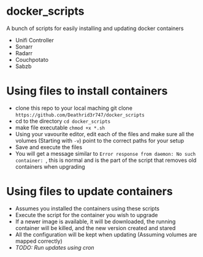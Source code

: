 # docker_scripts

A bunch of scripts for easily installing and updating docker containers

- Unifi Controller
- Sonarr
- Radarr
- Couchpotato
- Sabzb

# Using files to install containers

- clone this repo to your local maching git clone `https://github.com/Deathrid3r747/docker_scripts`
- cd to the directory `cd docker_scripts`
- make file executable `chmod +x *.sh`
- Using your vavourite editor, edit each of the files and make sure all the volumes (Starting with `-v`) point to the correct paths for your setup
- Save and execute the files
- You will get a message similar to `Error response from daemon: No such container: `, this is normal and is the part of the script that removes old containers when upgrading

# Using files to update containers

- Assumes you installed the containers using these scripts
- Execute the script for the container you wish to upgrade
- If a newer image is available, it will be downloaded, the running container will be killed, and the new version created and stared
- All the configuration will be kept when updating (Assuming volumes are mapped correctly)
- *TODO: Run updates using cron*
